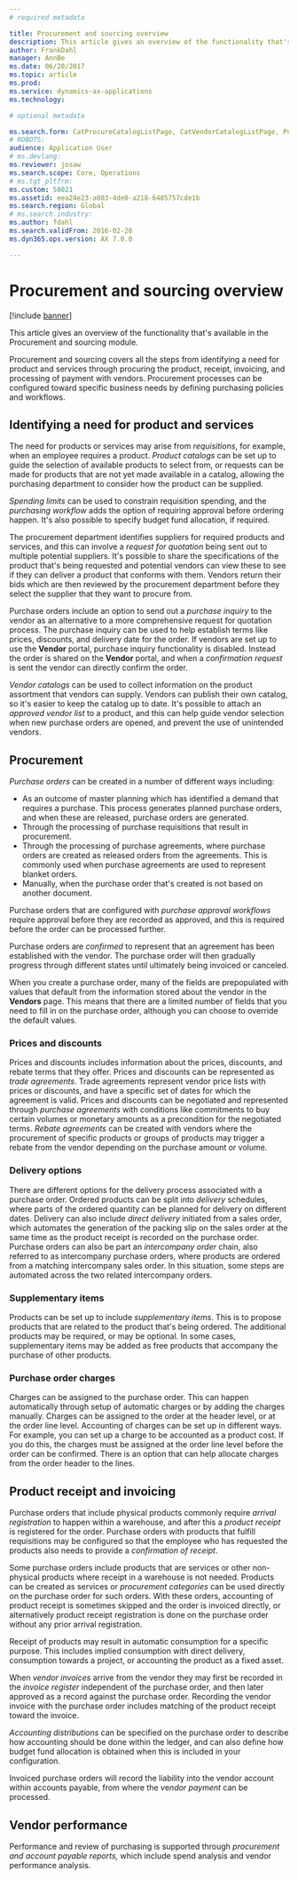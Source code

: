 ```yaml
---
# required metadata

title: Procurement and sourcing overview
description: This article gives an overview of the functionality that's available in the Procurement and sourcing module.
author: FrankDahl
manager: AnnBe
ms.date: 06/20/2017
ms.topic: article
ms.prod: 
ms.service: dynamics-ax-applications
ms.technology: 

# optional metadata

ms.search.form: CatProcureCatalogListPage, CatVendorCatalogListPage, PurchTable
# ROBOTS: 
audience: Application User
# ms.devlang: 
ms.reviewer: josaw
ms.search.scope: Core, Operations
# ms.tgt_pltfrm: 
ms.custom: 58021
ms.assetid: eea24e23-a803-4de0-a218-6485757cde1b
ms.search.region: Global
# ms.search.industry: 
ms.author: fdahl
ms.search.validFrom: 2016-02-28
ms.dyn365.ops.version: AX 7.0.0

---
```


# Procurement and sourcing overview

[!include [banner](../includes/banner.md)]

This article gives an overview of the functionality that's available in the Procurement and sourcing module.

Procurement and sourcing covers all the steps from identifying a need for product and services through procuring the product, receipt, invoicing, and processing of payment with vendors. Procurement processes can be configured toward specific business needs by defining purchasing policies and workflows.

## Identifying a need for product and services
The need for products or services may arise from *requisitions*, for example, when an employee requires a product. *Product catalogs* can be set up to guide the selection of available products to select from, or requests can be made for products that are not yet made available in a catalog, allowing the purchasing department to consider how the product can be supplied.  

*Spending limits* can be used to constrain requisition spending, and the *purchasing workflow* adds the option of requiring approval before ordering happen. It's also possible to specify budget fund allocation, if required.  

The procurement department identifies suppliers for required products and services, and this can involve a *request for quotation* being sent out to multiple potential suppliers. It's possible to share the specifications of the product that's being requested and potential vendors can view these to see if they can deliver a product that conforms with them. Vendors return their bids which are then reviewed by the procurement department before they select the supplier that they want to procure from.  

Purchase orders include an option to send out a *purchase inquiry* to the vendor as an alternative to a more comprehensive request for quotation process. The purchase inquiry can be used to help establish terms like prices, discounts, and delivery date for the order. If vendors are set up to use the **Vendor** portal, purchase inquiry functionality is disabled. Instead the order is shared on the **Vendor** portal, and when a *confirmation request* is sent the vendor can directly confirm the order.  

*Vendor catalogs* can be used to collect information on the product assortment that vendors can supply. Vendors can publish their own catalog, so it's easier to keep the catalog up to date. It's possible to attach an *approved vendor list* to a product, and this can help guide vendor selection when new purchase orders are opened, and prevent the use of unintended vendors.

## Procurement
*Purchase orders* can be created in a number of different ways including:

-   As an outcome of master planning which has identified a demand that requires a purchase. This process generates planned purchase orders, and when these are released, purchase orders are generated.
-   Through the processing of purchase requisitions that result in procurement.
-   Through the processing of purchase agreements, where purchase orders are created as released orders from the agreements. This is commonly used when purchase agreements are used to represent blanket orders.
-   Manually, when the purchase order that's created is not based on another document.

Purchase orders that are configured with *purchase approval workflows* require approval before they are recorded as approved, and this is required before the order can be processed further.  

Purchase orders are *confirmed* to represent that an agreement has been established with the vendor. The purchase order will then gradually progress through different states until ultimately being invoiced or canceled.  

When you create a purchase order, many of the fields are prepopulated with values that default from the information stored about the vendor in the **Vendors** page. This means that there are a limited number of fields that you need to fill in on the purchase order, although you can choose to override the default values.

### Prices and discounts

Prices and discounts includes information about the prices, discounts, and rebate terms that they offer. Prices and discounts can be represented as *trade* *agreements*. Trade agreements represent vendor price lists with prices or discounts, and have a specific set of dates for which the agreement is valid. Prices and discounts can be negotiated and represented through *purchase agreements* with conditions like commitments to buy certain volumes or monetary amounts as a precondition for the negotiated terms. *Rebate agreements* can be created with vendors where the procurement of specific products or groups of products may trigger a rebate from the vendor depending on the purchase amount or volume.

### Delivery options

There are different options for the delivery process associated with a purchase order. Ordered products can be split into *delivery* schedules, where parts of the ordered quantity can be planned for delivery on different dates. Delivery can also include *direct delivery* initiated from a sales order, which automates the generation of the packing slip on the sales order at the same time as the product receipt is recorded on the purchase order. Purchase orders can also be part an *intercompany order* chain, also referred to as intercompany purchase orders, where products are ordered from a matching intercompany sales order. In this situation, some steps are automated across the two related intercompany orders.

### Supplementary items

Products can be set up to include *supplementary items*. This is to propose products that are related to the product that's being ordered. The additional products may be required, or may be optional. In some cases, supplementary items may be added as free products that accompany the purchase of other products.

### Purchase order charges

Charges can be assigned to the purchase order. This can happen automatically through setup of automatic charges or by adding the charges manually. Charges can be assigned to the order at the header level, or at the order line level. Accounting of charges can be set up in different ways. For example, you can set up a charge to be accounted as a product cost. If you do this, the charges must be assigned at the order line level before the order can be confirmed. There is an option that can help allocate charges from the order header to the lines.

## Product receipt and invoicing
Purchase orders that include physical products commonly require *arrival registration* to happen within a warehouse, and after this a *product receipt* is registered for the order. Purchase orders with products that fulfill requisitions may be configured so that the employee who has requested the products also needs to provide a *confirmation of receipt*.  

Some purchase orders include products that are services or other non-physical products where receipt in a warehouse is not needed. Products can be created as services or *procurement categories* can be used directly on the purchase order for such orders. With these orders, accounting of product receipt is sometimes skipped and the order is invoiced directly, or alternatively product receipt registration is done on the purchase order without any prior arrival registration.  

Receipt of products may result in automatic consumption for a specific purpose. This includes implied consumption with direct delivery, consumption towards a project, or accounting the product as a fixed asset.  

When *vendor invoices* arrive from the vendor they may first be recorded in the *invoice register* independent of the purchase order, and then later approved as a record against the purchase order. Recording the vendor invoice with the purchase order includes matching of the product receipt toward the invoice.  

*Accounting distributions* can be specified on the purchase order to describe how accounting should be done within the ledger, and can also define how budget fund allocation is obtained when this is included in your configuration.  

Invoiced purchase orders will record the liability into the vendor account within accounts payable, from where the *v*e*ndor payment* can be processed.

## Vendor performance
Performance and review of purchasing is supported through *procurement and account payable reports,* which include spend analysis and vendor performance analysis.




